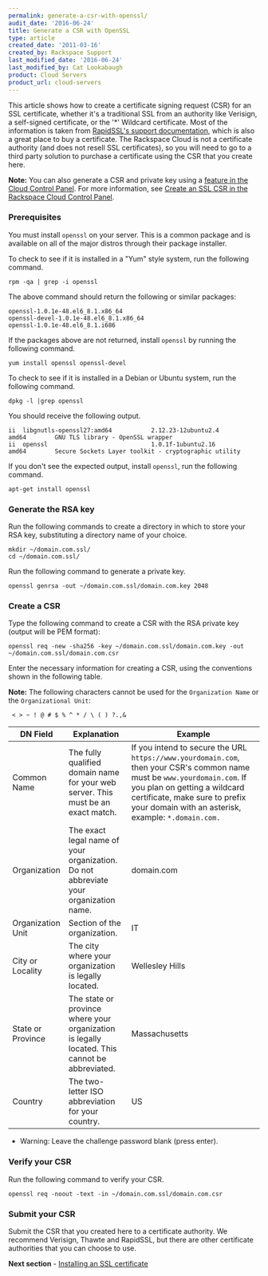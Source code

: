 ```yaml
---
permalink: generate-a-csr-with-openssl/
audit_date: '2016-06-24'
title: Generate a CSR with OpenSSL
type: article
created_date: '2011-03-16'
created_by: Rackspace Support
last_modified_date: '2016-06-24'
last_modified_by: Cat Lookabaugh
product: Cloud Servers
product_url: cloud-servers
---
```


This article shows how to create a certificate signing request (CSR) for an SSL
certificate, whether it's a traditional SSL from an authority like Verisign, a
self-signed certificate, or the '\*' Wildcard certificate. Most of the information is
taken from [RapidSSL's support documentation](http://www.rapidssl.com/ssl-certificate-support/generate-csr/Apache2.htm),
which is also a great place to buy a certificate. The Rackspace Cloud is
not a certificate authority (and does not resell SSL certificates), so you
will need to go to a third party solution to purchase a certificate
using the CSR that you create here.

**Note:** You can also generate a CSR and private key using a
[feature in the Cloud Control Panel](https://csrgenerator.rackspace.com/). For more
information, see [Create an SSL CSR in the Rackspace Cloud Control Panel](/how-to/create-a-csr-in-the-cloud-control-panel).

### Prerequisites

You must install `openssl` on your server. This is a common package and is
available on all of the major distros through their package installer.

To check to see if it is installed in a "Yum" style system, run the following command.

    rpm -qa | grep -i openssl

The above command should return the following or similar packages:

    openssl-1.0.1e-48.el6_8.1.x86_64
    openssl-devel-1.0.1e-48.el6_8.1.x86_64
    openssl-1.0.1e-48.el6_8.1.i686

If the packages above are not returned, install `openssl` by running the following command.

    yum install openssl openssl-devel

To check to see if it is installed in a Debian or Ubuntu system, run the following
command.

    dpkg -l |grep openssl

You should receive the following output.

    ii  libgnutls-openssl27:amd64           2.12.23-12ubuntu2.4              amd64        GNU TLS library - OpenSSL wrapper
    ii  openssl                             1.0.1f-1ubuntu2.16               amd64        Secure Sockets Layer toolkit - cryptographic utility

If you don't see the expected output, install `openssl`, run the following command.

    apt-get install openssl

### Generate the RSA key

Run the following commands to create a directory in which to store your RSA key,
substituting a directory name of your choice.

    mkdir ~/domain.com.ssl/
    cd ~/domain.com.ssl/

Run the following command to generate a private key.

    openssl genrsa -out ~/domain.com.ssl/domain.com.key 2048

### Create a CSR

Type the following command to create a CSR with the RSA private key
(output will be PEM format):

    openssl req -new -sha256 -key ~/domain.com.ssl/domain.com.key -out ~/domain.com.ssl/domain.com.csr

Enter the necessary information for creating a CSR, using the conventions
shown in the following table.

**Note:** The following characters cannot be used for the `Organization Name` or the
`Organizational Unit`:

     < > ~ ! @ # $ % ^ * / \ ( ) ?.,&

| DN Field | Explanation | Example |
| -------- | ----------- | ------- |
| Common Name | The fully qualified domain  name for your web  server. This must be an  exact match. | If you intend to secure the URL `https://www.yourdomain.com`, then  your CSR's common name must be `www.yourdomain.com`. If you plan on getting a wildcard certificate, make sure to prefix your domain with an  asterisk, example: `*.domain.com.` |
| Organization | The exact legal name of your organization. Do not abbreviate your organization name. | domain.com |
| Organization Unit | Section of the organization. | IT |
| City or Locality | The city where your organization is legally  located. | Wellesley Hills |
| State or Province | The state or province where your organization  is legally located. This cannot be abbreviated. | Massachusetts |
| Country | The two-letter ISO abbreviation for your country. | US |

-   Warning: Leave the challenge password blank (press enter).

### Verify your CSR

Run the following command to verify your CSR.

    openssl req -noout -text -in ~/domain.com.ssl/domain.com.csr

### Submit your CSR

Submit the CSR that you created here to a certificate authority. We recommend
Verisign, Thawte and RapidSSL, but there are other certificate authorities that
you can choose to use.


**Next section** - [Installing an SSL certificate](/how-to/installing-an-ssl-certificate-on-apache)
